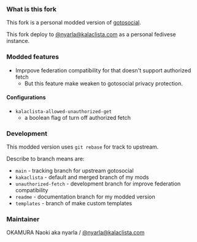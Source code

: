 ### What is this fork

This fork is a personal modded version of [gotosocial](https://github.com/superseriousbusiness/gotosocial).

This fork deploy to [@nyarla@kalaclista.com](https://kalaclista.com/@nyarla) as a personal fedivese instance.

### Modded features

- Imprpove federation compatibility for that doesn't support authorized fetch
  - But this feature make weaken to gotosocial privacy protection.

#### Configurations

- `kalaclista-allowed-unauthorized-get`
  - a boolean flag of turn off authorized fetch

### Development

This modded version uses `git rebase` for track to upstream.

Describe to branch means are:

- `main` - tracking branch for upstream gotosocial
- `kakaclista` - default and merged branch of my mods
- `unauthorized-fetch` - development branch for improve federation compatibility
- `readme` - documentation branch for my modded version
- `templates` - branch of make custom templates

### Maintainer

OKAMURA Naoki aka nyarla / [@nyarla@kalaclista.com](https://kalaclista.com/@nyarla)
